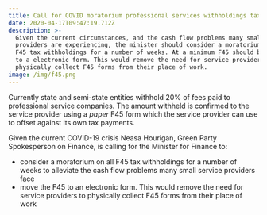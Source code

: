 ```yaml
---
title: Call for COVID moratorium professional services withholdings tax
date: 2020-04-17T09:47:19.712Z
description: >-
  Given the current circumstances, and the cash flow problems many small service
  providers are experiencing, the minister should consider a moratorium on all
  F45 tax withholdings for a number of weeks. At a minimum F45 should be moved
  to a electronic form. This would remove the need for service providers to
  physically collect F45 forms from their place of work.
image: /img/f45.png
---
```

Currently state and semi-state entities withhold 20% of fees paid to professional service companies. The amount withheld is confirmed to the service provider using a _paper_ F45 form which the service provider can use to offset against its own tax payments.

Given the current COVID-19 crisis Neasa Hourigan, Green Party Spokesperson on Finance, is calling for the Minister for Finance to: 

* consider a moratorium on all F45 tax withholdings for a number of weeks to alleviate the cash flow problems many small service providers face
* move the F45 to an electronic form. This would remove the need for service providers to physically collect F45 forms from their place of work
